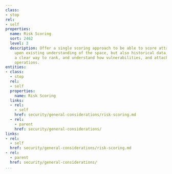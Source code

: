 ```yaml
---
class:
- stop
rel:
- self
properties:
  name: Risk Scoring
  sort: 2462
  level: 3
  description: Offer a single scoring approach to be able to score attacks, based
    upon existing understanding of the space, but also historical data, providing
    a clear way to rank, and understand how vulnerabilities, and attacks could affect
    operations.
entities:
- class:
  - stop
  rel:
  - self
  properties:
    name: Risk Scoring
  links:
  - rel:
    - self
    href: security/general-considerations/risk-scoring.md
  - rel:
    - parent
    href: security/general-considerations/
links:
- rel:
  - self
  href: security/general-considerations/risk-scoring.md
- rel:
  - parent
  href: security/general-considerations/
...
```

